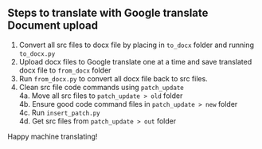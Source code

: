 ## Steps to translate with Google translate Document upload

1. Convert all src files to docx file by placing in `to_docx` folder and running `to_docx.py`
2. Upload docx files to Google translate one at a time and save translated docx file to `from_docx` folder
3. Run `from_docx.py` to convert all docx file back to src files.
4. Clean src file code commands using `patch_update`  
  4a. Move all src files to `patch_update > old` folder  
  4b. Ensure good code command files in `patch_update > new` folder  
  4c. Run `insert_patch.py`  
  4d. Get src files from `patch_update > out` folder  


Happy machine translating!
